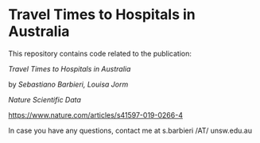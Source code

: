 # Travel Times to Hospitals in Australia

This repository contains code related to the publication:

_Travel Times to Hospitals in Australia_

by _Sebastiano Barbieri, Louisa Jorm_

_Nature Scientific Data_

https://www.nature.com/articles/s41597-019-0266-4

In case you have any questions, contact me at s.barbieri /AT/ unsw.edu.au

